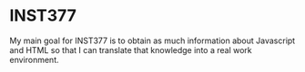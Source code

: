 # INST377
My main goal for INST377 is to obtain as much information about Javascript and HTML so that I can translate that knowledge into a real work environment.
